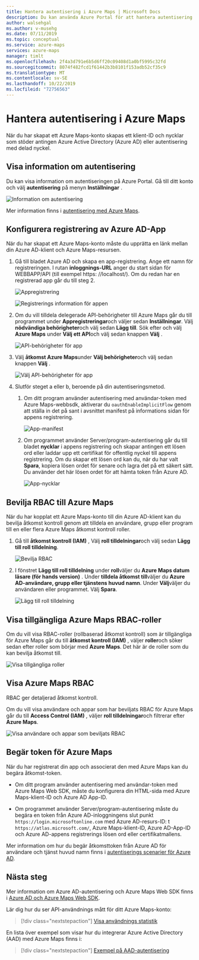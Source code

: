 ```yaml
---
title: Hantera autentisering i Azure Maps | Microsoft Docs
description: Du kan använda Azure Portal för att hantera autentisering i Azure Maps.
author: walsehgal
ms.author: v-musehg
ms.date: 07/11/2019
ms.topic: conceptual
ms.service: azure-maps
services: azure-maps
manager: timlt
ms.openlocfilehash: 2f4a3d791e6b5d6ff20c09408d1a0bf5995c32fd
ms.sourcegitcommit: 8074f482fcd1f61442b3b8101f153adb52cf35c9
ms.translationtype: MT
ms.contentlocale: sv-SE
ms.lasthandoff: 10/22/2019
ms.locfileid: "72756563"
---
```

# <a name="manage-authentication-in-azure-maps"></a>Hantera autentisering i Azure Maps

När du har skapat ett Azure Maps-konto skapas ett klient-ID och nycklar som stöder antingen Azure Active Directory (Azure AD) eller autentisering med delad nyckel.

## <a name="view-authentication-details"></a>Visa information om autentisering

Du kan visa information om autentiseringen på Azure Portal. Gå till ditt konto och välj **autentisering** på menyn **Inställningar** .

![Information om autentisering](./media/how-to-manage-authentication/how-to-view-auth.png)

 Mer information finns i [autentisering med Azure Maps](https://aka.ms/amauth).


## <a name="set-up-azure-ad-app-registration"></a>Konfigurera registrering av Azure AD-App

När du har skapat ett Azure Maps-konto måste du upprätta en länk mellan din Azure AD-klient och Azure Maps-resursen.

1. Gå till bladet Azure AD och skapa en app-registrering. Ange ett namn för registreringen. I rutan **inloggnings-URL** anger du start sidan för WEBBAPP/API (till exempel https: \//localhost/). Om du redan har en registrerad app går du till steg 2.

    ![Appregistrering](./media/how-to-manage-authentication/app-registration.png)

    ![Registrerings information för appen](./media/how-to-manage-authentication/app-create.png)

2. Om du vill tilldela delegerade API-behörigheter till Azure Maps går du till programmet under **Appregistreringar**och väljer sedan **Inställningar**.  Välj **nödvändiga behörigheter**och välj sedan **Lägg till**. Sök efter och välj **Azure Maps** under **Välj ett API**och välj sedan knappen **Välj** .

    ![API-behörigheter för app](./media/how-to-manage-authentication/app-permissions.png)

3. Välj **åtkomst Azure Maps**under **Välj behörigheter**och välj sedan knappen **Välj** .

    ![Välj API-behörigheter för app](./media/how-to-manage-authentication/select-app-permissions.png)

4. Slutför steget a eller b, beroende på din autentiseringsmetod.

    1. Om ditt program använder autentisering med användar-token med Azure Maps-webbsdk, aktiverar du `oauthEnableImplicitFlow` genom att ställa in det på sant i avsnittet manifest på informations sidan för appens registrering.
    
       ![App-manifest](./media/how-to-manage-authentication/app-manifest.png)

    2. Om programmet använder Server/program-autentisering går du till bladet **nycklar** i appens registrering och skapar antingen ett lösen ord eller laddar upp ett certifikat för offentlig nyckel till appens registrering. Om du skapar ett lösen ord kan du, när du har valt **Spara**, kopiera lösen ordet för senare och lagra det på ett säkert sätt. Du använder det här lösen ordet för att hämta token från Azure AD.

       ![App-nycklar](./media/how-to-manage-authentication/app-keys.png)


## <a name="grant-rbac-to-azure-maps"></a>Bevilja RBAC till Azure Maps

När du har kopplat ett Azure Maps-konto till din Azure AD-klient kan du bevilja åtkomst kontroll genom att tilldela en användare, grupp eller program till en eller flera Azure Maps åtkomst kontroll roller.

1. Gå till **åtkomst kontroll (IAM)** , Välj **roll tilldelningar**och välj sedan **Lägg till roll tilldelning**.

    ![Bevilja RBAC](./media/how-to-manage-authentication/how-to-grant-rbac.png)

2. I fönstret **Lägg till roll tilldelning** under **roll**väljer du **Azure Maps datum läsare (för hands version)** . Under **tilldela åtkomst till**väljer du **Azure AD-användare, grupp eller tjänstens huvud namn**. Under **Välj**väljer du användaren eller programmet. Välj **Spara**.

    ![Lägg till roll tilldelning](./media/how-to-manage-authentication/add-role-assignment.png)

## <a name="view-available-azure-maps-rbac-roles"></a>Visa tillgängliga Azure Maps RBAC-roller

Om du vill visa RBAC-roller (rollbaserad åtkomst kontroll) som är tillgängliga för Azure Maps går du till **åtkomst kontroll (IAM)** , väljer **roller**och söker sedan efter roller som börjar med **Azure Maps**. Det här är de roller som du kan bevilja åtkomst till.

![Visa tillgängliga roller](./media/how-to-manage-authentication/how-to-view-avail-roles.png)


## <a name="view-azure-maps-rbac"></a>Visa Azure Maps RBAC

RBAC ger detaljerad åtkomst kontroll.

Om du vill visa användare och appar som har beviljats RBAC för Azure Maps går du till **Access Control (IAM)** , väljer **roll tilldelningar**och filtrerar efter **Azure Maps**.

![Visa användare och appar som beviljats RBAC](./media/how-to-manage-authentication/how-to-view-amrbac.png)


## <a name="request-tokens-for-azure-maps"></a>Begär token för Azure Maps

När du har registrerat din app och associerat den med Azure Maps kan du begära åtkomst-token.

* Om ditt program använder autentisering med användar-token med Azure Maps Web SDK, måste du konfigurera din HTML-sida med Azure Maps-klient-ID och Azure AD App-ID.

* Om programmet använder Server/program-autentisering måste du begära en token från Azure AD-inloggningens slut punkt `https://login.microsoftonline.com` med Azure AD-resurs-ID: t `https://atlas.microsoft.com/`, Azure Maps-klient-ID, Azure AD-App-ID och Azure AD-appens registrerings lösen ord eller certifikatmallens.

Mer information om hur du begär åtkomsttoken från Azure AD för användare och tjänst huvud namn finns i [autentiserings scenarier för Azure AD](https://docs.microsoft.com/azure/active-directory/develop/authentication-scenarios).


## <a name="next-steps"></a>Nästa steg

Mer information om Azure AD-autentisering och Azure Maps Web SDK finns i [Azure AD och Azure Maps Web SDK](https://docs.microsoft.com/azure/azure-maps/how-to-use-map-control).

Lär dig hur du ser API-användnings mått för ditt Azure Maps-konto:
> [!div class="nextstepaction"] 
> [Visa användnings statistik](how-to-view-api-usage.md)

En lista över exempel som visar hur du integrerar Azure Active Directory (AAD) med Azure Maps finns i:

> [!div class="nextstepaction"]
> [Exempel på AAD-autentisering](https://github.com/Azure-Samples/Azure-Maps-AzureAD-Samples)
